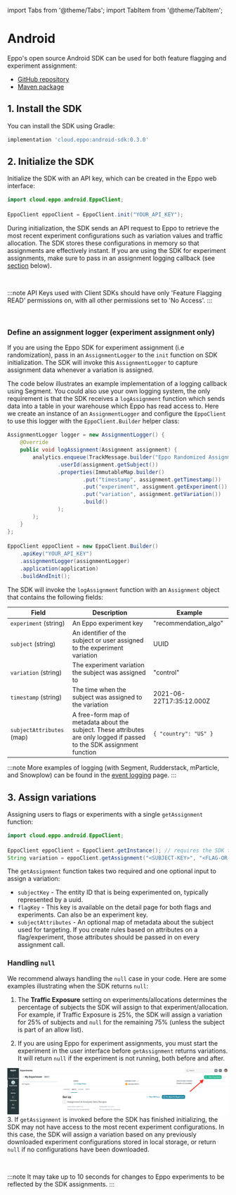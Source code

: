 import Tabs from '@theme/Tabs';
import TabItem from '@theme/TabItem';

# Android

Eppo's open source Android SDK can be used for both feature flagging and experiment assignment:
- [GitHub repository](https://github.com/Eppo-exp/android-sdk)
- [Maven package](https://search.maven.org/artifact/cloud.eppo/android-sdk)

## 1. Install the SDK
You can install the SDK using Gradle:

```groovy
implementation 'cloud.eppo:android-sdk:0.3.0'
```


## 2. Initialize the SDK

Initialize the SDK with an API key, which can be created in the Eppo web interface:

```java
import cloud.eppo.android.EppoClient;

EppoClient eppoClient = EppoClient.init("YOUR_API_KEY");
```

During initialization, the SDK sends an API request to Eppo to retrieve the most recent experiment configurations such as variation values and traffic allocation. The SDK stores these configurations in memory so that assignments are effectively instant. If you are using the SDK for experiment assignments, make sure to pass in an assignment logging callback (see [section](#define-an-assignment-logger-experiment-assignment-only) below).

<br />

:::note
API Keys used with Client SDKs should have only 'Feature Flagging READ' permissions on, with all other permissions set to 'No Access'.
:::

<br />

### Define an assignment logger (experiment assignment only)

If you are using the Eppo SDK for experiment assignment (i.e randomization), pass in an `AssignmentLogger` to the `init` function on SDK  initialization. The SDK will invoke this `AssignmentLogger` to capture assignment data whenever a variation is assigned.

The code below illustrates an example implementation of a logging callback using Segment. You could also use your own logging system, the only requirement is that the SDK receives a `logAssignment` function which sends data into a table in your warehouse which Eppo has read access to. Here we create an instance of an `AssignmentLogger` and configure the `EppoClient` to use this logger with the `EppoClient.Builder` helper class:

```java
AssignmentLogger logger = new AssignmentLogger() {
    @Override
    public void logAssignment(Assignment assignment) {
        analytics.enqueue(TrackMessage.builder("Eppo Randomized Assignment")
                .userId(assignment.getSubject())
                .properties(ImmutableMap.builder()
                        .put("timestamp", assignment.getTimestamp())
                        .put("experiment", assignment.getExperiment())
                        .put("variation", assignment.getVariation())
                        .build()
                );
        );
    }
};

EppoClient eppoClient = new EppoClient.Builder()
    .apiKey("YOUR_API_KEY")
    .assignmentLogger(assignmentLogger)
    .application(application)
    .buildAndInit();
```


The SDK will invoke the `logAssignment` function with an `Assignment` object that contains the following fields:

| Field | Description | Example |
| --------- | ------- | ---------- |
| `experiment` (string) | An Eppo experiment key | "recommendation_algo" |
| `subject` (string) | An identifier of the subject or user assigned to the experiment variation | UUID |
| `variation` (string) | The experiment variation the subject was assigned to | "control" |
| `timestamp` (string) | The time when the subject was assigned to the variation | 2021-06-22T17:35:12.000Z |
| `subjectAttributes` (map) | A free-form map of metadata about the subject. These attributes are only logged if passed to the SDK assignment function | `{ "country": "US" }` |

:::note
More examples of logging (with Segment, Rudderstack, mParticle, and Snowplow) can be found in the [event logging](/experiments/prerequisites/event-logging/) page.
:::

## 3. Assign variations

Assigning users to flags or experiments with a single `getAssignment` function:

```java
import cloud.eppo.android.EppoClient;

EppoClient eppoClient = EppoClient.getInstance(); // requires the SDK to already be initialized
String variation = eppoClient.getAssignment("<SUBJECT-KEY>", "<FLAG-OR-EXPERIMENT-KEY>");
```

The `getAssignment` function takes two required and one optional input to assign a variation:
- `subjectKey` - The entity ID that is being experimented on, typically represented by a uuid.
- `flagKey` - This key is available on the detail page for both flags and experiments. Can also be an experiment key.
- `subjectAttributes` - An optional map of metadata about the subject used for targeting. If you create rules based on attributes on a flag/experiment, those attributes should be passed in on every assignment call.


### Handling `null`
We recommend always handling the `null` case in your code. Here are some examples illustrating when the SDK returns `null`:

1. The **Traffic Exposure** setting on experiments/allocations determines the percentage of subjects the SDK will assign to that experiment/allocation. For example, if Traffic Exposure is 25%, the SDK will assign a variation for 25% of subjects and `null` for the remaining 75% (unless the subject is part of an allow list).

2. If you are using Eppo for experiment assignments, you must start the experiment in the user interface before `getAssignment` returns variations. It will return `null` if the experiment is not running, both before and after.

  ![start-experiment](../../../../static/img/connecting-data/StartExperiment.png)
3.  If `getAssignment` is invoked before the SDK has finished initializing, the SDK may not have access to the most recent experiment configurations. In this case, the SDK will assign a variation based on any previously downloaded experiment configurations stored in local storage, or return `null` if no configurations have been downloaded.

<br />

:::note
It may take up to 10 seconds for changes to Eppo experiments to be reflected by the SDK assignments.
:::
